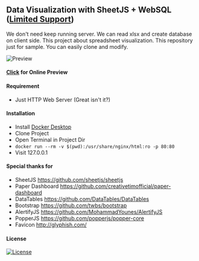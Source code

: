 ## Data Visualization with SheetJS + WebSQL ([Limited Support](https://caniuse.com/#feat=sql-storage))

We don't need keep running server. We can read xlsx and create database on client side. This project about spreadsheet visualization. This repository just for sample. You can easily clone and modify.

![Preview](https://raw.githubusercontent.com/emircanerkul/data-visualization/master/preview.png)

#### [Click](https://emircanerkul.github.io/data-visualization/) for Online Preview

#### Requirement

- Just HTTP Web Server (Great isn't it?)

#### Installation

- Install [Docker Desktop](https://www.docker.com/get-started)
- Clone Project
- Open Terminal in Project Dir
- `docker run --rm -v $(pwd):/usr/share/nginx/html:ro -p 80:80`
- Visit 127.0.0.1

#### Special thanks for

- SheetJS https://github.com/sheetjs/sheetjs
- Paper Dashboard https://github.com/creativetimofficial/paper-dashboard
- DataTables https://github.com/DataTables/DataTables
- Bootstrap https://github.com/twbs/bootstrap
- AlertifyJS https://github.com/MohammadYounes/AlertifyJS
- PopperJS https://github.com/popperjs/popper-core
- Favicon http://glyphish.com/

#### License

[![License](http://img.shields.io/:license-mit-blue.svg?style=flat-square)](http://badges.mit-license.org)

